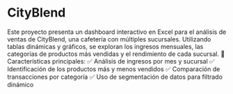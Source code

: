 # CityBlend
Este proyecto presenta un dashboard interactivo en Excel para el análisis de ventas de CityBlend, una cafetería con múltiples sucursales. Utilizando tablas dinámicas y gráficos, se exploran los ingresos mensuales, las categorías de productos más vendidas y el rendimiento de cada sucursal.
🔹 Características principales:
✅ Análisis de ingresos por mes y sucursal
✅ Identificación de los productos más y menos vendidos
✅ Comparación de transacciones por categoría
✅ Uso de segmentación de datos para filtrado dinámico

